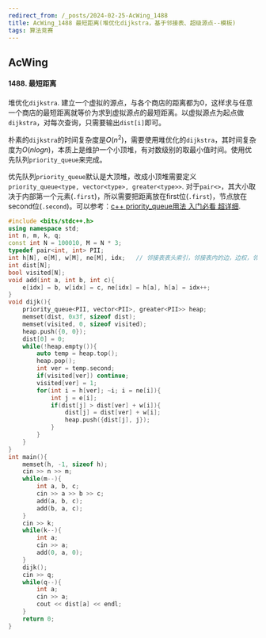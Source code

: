 ```yaml
---
redirect_from: /_posts/2024-02-25-AcWing_1488
title: AcWing_1488 最短距离(堆优化dijkstra，基于邻接表、超级源点--模板)
tags: 算法竞赛
---
```


## AcWing

#### 1488. 最短距离

堆优化`dijkstra`. 建立一个虚拟的源点，与各个商店的距离都为0，这样求与任意一个商店的最短距离就等价为求到虚拟源点的最短距离。以虚拟源点为起点做`dijkstra`，对每次查询，只需要输出`dist[i]`即可。

朴素的`dijkstra`的时间复杂度是$O(n^2)$，需要使用堆优化的`dijkstra`，其时间复杂度为$O(nlogn)$，本质上是维护一个小顶堆，有对数级别的取最小值时间。使用优先队列`priority_queue`来完成。

优先队列`priority_queue`默认是大顶堆，改成小顶堆需要定义`priority_queue<type, vector<type>, greater<type>>`. 对于`pair<>`，其大小取决于内部第一个元素(`.first`)，所以需要把距离放在first位(`.first`)，节点放在second位(`.second`)。可以参考：<a href='https://blog.csdn.net/weixin_52115456/article/details/127606811'>c++ priority_queue用法 入门必看 超详细</a>.

```cpp
#include <bits/stdc++.h>
using namespace std;
int n, m, k, q;
const int N = 100010, M = N * 3;
typedef pair<int, int> PII;
int h[N], e[M], w[M], ne[M], idx;   // 邻接表表头索引，邻接表内的边，边权，邻接表指针，索引变量
int dist[N];
bool visited[N];
void add(int a, int b, int c){
    e[idx] = b, w[idx] = c, ne[idx] = h[a], h[a] = idx++;
}
void dijk(){
    priority_queue<PII, vector<PII>, greater<PII>> heap;
    memset(dist, 0x3f, sizeof dist);
    memset(visited, 0, sizeof visited);
    heap.push({0, 0});
    dist[0] = 0;
    while(!heap.empty()){
        auto temp = heap.top();
        heap.pop();
        int ver = temp.second;
        if(visited[ver]) continue;
        visited[ver] = 1;
        for(int i = h[ver]; ~i; i = ne[i]){
            int j = e[i];
            if(dist[j] > dist[ver] + w[i]){
                dist[j] = dist[ver] + w[i];
                heap.push({dist[j], j});
            }
        }
    }
}
int main(){
    memset(h, -1, sizeof h);
    cin >> n >> m;
    while(m--){
        int a, b, c;
        cin >> a >> b >> c;
        add(a, b, c);
        add(b, a, c);
    }
    cin >> k;
    while(k--){
        int a;
        cin >> a;
        add(0, a, 0);
    }
    dijk();
    cin >> q;
    while(q--){
        int a;
        cin >> a;
        cout << dist[a] << endl;
    }
    return 0;
}
```
